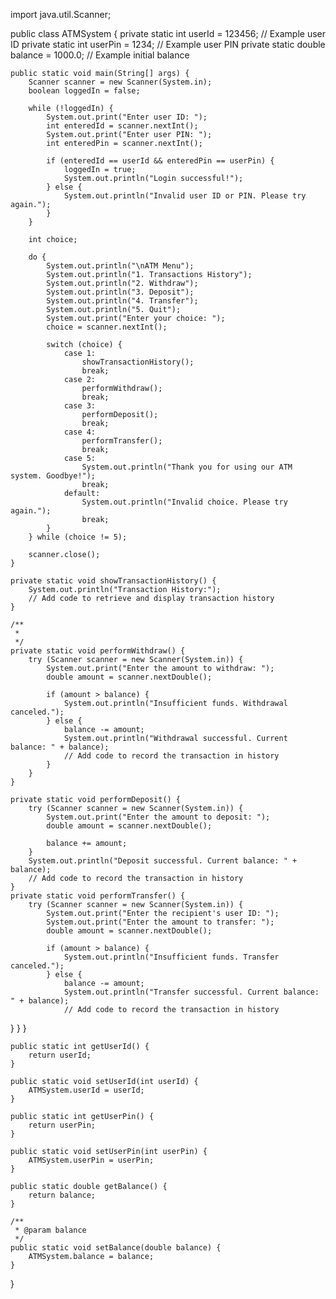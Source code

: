 import java.util.Scanner;

public class ATMSystem {
    private static int userId = 123456; // Example user ID
    private static int userPin = 1234; // Example user PIN
    private static double balance = 1000.0; // Example initial balance
    
    public static void main(String[] args) {
        Scanner scanner = new Scanner(System.in);
        boolean loggedIn = false;
        
        while (!loggedIn) {
            System.out.print("Enter user ID: ");
            int enteredId = scanner.nextInt();
            System.out.print("Enter user PIN: ");
            int enteredPin = scanner.nextInt();
            
            if (enteredId == userId && enteredPin == userPin) {
                loggedIn = true;
                System.out.println("Login successful!");
            } else {
                System.out.println("Invalid user ID or PIN. Please try again.");
            }
        }
        
        int choice;
        
        do {
            System.out.println("\nATM Menu");
            System.out.println("1. Transactions History");
            System.out.println("2. Withdraw");
            System.out.println("3. Deposit");
            System.out.println("4. Transfer");
            System.out.println("5. Quit");
            System.out.print("Enter your choice: ");
            choice = scanner.nextInt();
            
            switch (choice) {
                case 1:
                    showTransactionHistory();
                    break;
                case 2:
                    performWithdraw();
                    break;
                case 3:
                    performDeposit();
                    break;
                case 4:
                    performTransfer();
                    break;
                case 5:
                    System.out.println("Thank you for using our ATM system. Goodbye!");
                    break;
                default:
                    System.out.println("Invalid choice. Please try again.");
                    break;
            }
        } while (choice != 5);
        
        scanner.close();
    }
    
    private static void showTransactionHistory() {
        System.out.println("Transaction History:");
        // Add code to retrieve and display transaction history
    }
    
    /**
     * 
     */
    private static void performWithdraw() {
        try (Scanner scanner = new Scanner(System.in)) {
            System.out.print("Enter the amount to withdraw: ");
            double amount = scanner.nextDouble();
            
            if (amount > balance) {
                System.out.println("Insufficient funds. Withdrawal canceled.");
            } else {
                balance -= amount;
                System.out.println("Withdrawal successful. Current balance: " + balance);
                // Add code to record the transaction in history
            }
        }
    }
    
    private static void performDeposit() {
        try (Scanner scanner = new Scanner(System.in)) {
            System.out.print("Enter the amount to deposit: ");
            double amount = scanner.nextDouble();
            
            balance += amount;
        }
        System.out.println("Deposit successful. Current balance: " + balance);
        // Add code to record the transaction in history
    }
    private static void performTransfer() {
        try (Scanner scanner = new Scanner(System.in)) {
            System.out.print("Enter the recipient's user ID: ");
            System.out.print("Enter the amount to transfer: ");
            double amount = scanner.nextDouble();
            
            if (amount > balance) {
                System.out.println("Insufficient funds. Transfer canceled.");
            } else {
                balance -= amount;
                System.out.println("Transfer successful. Current balance: " + balance);
                // Add code to record the transaction in history
   }
        }
}

    public static int getUserId() {
        return userId;
    }

    public static void setUserId(int userId) {
        ATMSystem.userId = userId;
    }

    public static int getUserPin() {
        return userPin;
    }

    public static void setUserPin(int userPin) {
        ATMSystem.userPin = userPin;
    }

    public static double getBalance() {
        return balance;
    }

    /**
     * @param balance
     */
    public static void setBalance(double balance) {
        ATMSystem.balance = balance;
    }
}
